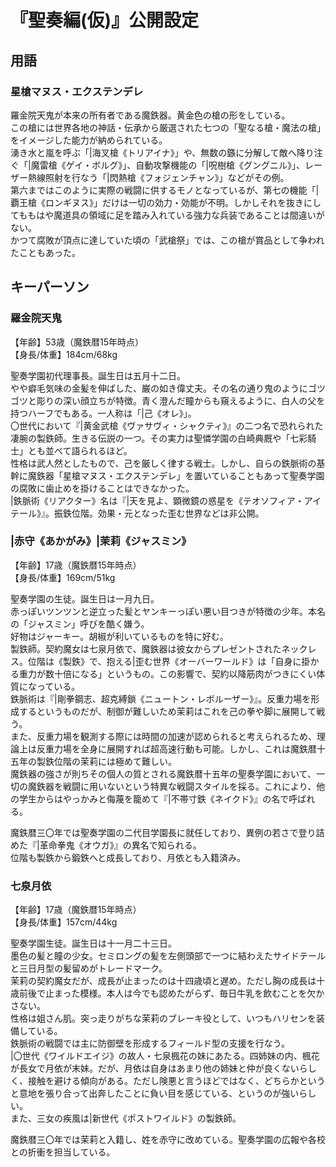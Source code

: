 # 『聖奏編(仮)』公開設定
## 用語
### 星槍マヌス・エクステンデレ
羅金院天鬼が本来の所有者である魔鉄器。黄金色の槍の形をしている。  
この槍には世界各地の神話・伝承から厳選された七つの「聖なる槍・魔法の槍」をイメージした能力が納められている。  
湧き水と嵐を呼ぶ「|海叉槍《トリアイナ》」や、無数の鏃に分解して敵へ降り注ぐ「|魔雷槍《ゲイ・ボルグ》」、自動攻撃機能の「|呪樹槍《グングニル》」、レーザー熱線照射を行なう「|閃熱槍《フォジェンチャン》」などがその例。  
第六まではこのように実際の戦闘に供するモノとなっているが、第七の機能「|覇王槍《ロンギヌス》」だけは一切の効力・効能が不明。しかしそれを抜きにしてももはや魔道具の領域に足を踏み入れている強力な兵装であることは間違いがない。  
かつて腐敗が頂点に達していた頃の「武槍祭」では、この槍が賞品として争われたこともあった。

## キーパーソン
### 羅金院天鬼
【年齢】53歳（魔鉄暦15年時点）  
【身長/体重】184cm/68kg

聖奏学園初代理事長。誕生日は五月十二日。  
やや癖毛気味の金髪を伸ばした、巌の如き偉丈夫。その名の通り鬼のようにゴツゴツと彫りの深い顔立ちが特徴。青く澄んだ瞳からも窺えるように、白人の父を持つハーフでもある。一人称は「|己《オレ》」。  
〇世代において『|黄金武槍《ヴァサヴィ・シャクティ》』の二つ名で恐れられた凄腕の製鉄師。生きる伝説の一つ。その実力は聖憐学園の白崎典厩や「七彩騎士」とも並べて語られるほど。  
性格は武人然としたもので、己を厳しく律する戦士。しかし、自らの鉄脈術の基幹に魔鉄器「星槍マヌス・エクステンデレ」を置いていることもあって聖奏学園の腐敗に歯止めを掛けることはできなかった。  
|鉄脈術《リアクター》名は『|天を見よ、顕微鏡の惑星を《テオソフィア・アイテール》』。振鉄位階。効果・元となった歪む世界などは非公開。

### |赤守《あかがみ》|茉莉《ジャスミン》
【年齢】17歳（魔鉄暦15年時点）  
【身長/体重】169cm/51kg

聖奏学園の生徒。誕生日は一月九日。  
赤っぽいツンツンと逆立った髪とヤンキーっぽい悪い目つきが特徴の少年。本名の「ジャスミン」呼びを酷く嫌う。  
好物はジャーキー。胡椒が利いているものを特に好む。  
製鉄師。契約魔女は七泉月依で、魔鉄器は彼女からプレゼントされたネックレス。位階は《製鉄》で、抱える|歪む世界《オーバーワールド》は「自身に掛かる重力が数十倍になる」というもの。この影響で、契約以降筋肉がつきにくい体質になっている。  
鉄脈術は『|剛拳鋼志、超克縛鎖《ニュートン・レボルーザー》』。反重力場を形成するというものだが、制御が難しいため茉莉はこれを己の拳や脚に展開して戦う。  
また、反重力場を観測する際には時間の加速が認められると考えられるため、理論上は反重力場を全身に展開すれば超高速行動も可能。しかし、これは魔鉄暦十五年の製鉄位階の茉莉には極めて難しい。  
魔鉄器の強さが則ちその個人の質とされる魔鉄暦十五年の聖奏学園において、一切の魔鉄器を戦闘に用いないという特異な戦闘スタイルを採る。これにより、他の学生からはやっかみと侮蔑を籠めて『|不帯寸鉄《ネイクド》』の名で呼ばれる。

魔鉄暦三〇年では聖奏学園の二代目学園長に就任しており、異例の若さで登り詰めた『|革命拳鬼《オウガ》』の異名で知られる。  
位階も製鉄から鍛鉄へと成長しており、月依とも入籍済み。

### 七泉月依
【年齢】17歳（魔鉄暦15年時点）  
【身長/体重】157cm/44kg

聖奏学園生徒。誕生日は十一月二十三日。  
墨色の髪と瞳の少女。セミロングの髪を左側頭部で一つに結わえたサイドテールと三日月型の髪留めがトレードマーク。  
茉莉の契約魔女だが、成長が止まったのは十四歳頃と遅め。ただし胸の成長は十歳前後で止まった模様。本人は今でも認めたがらず、毎日牛乳を飲むことを欠かさない。  
性格は姐さん肌。突っ走りがちな茉莉のブレーキ役として、いつもハリセンを装備している。  
鉄脈術の戦闘では主に防御壁を形成するフィールド型の支援を行なう。  
|〇世代《ワイルドエイジ》の故人・七泉楓花の妹にあたる。四姉妹の内、楓花が長女で月依が末妹。だが、月依は自身はあまり他の姉妹と仲が良くないらしく、接触を避ける傾向がある。ただし険悪と言うほどではなく、どちらかというと意地を張り合って出奔したことに負い目を感じている、というのが強いらしい。  
また、三女の疾風は|新世代《ポストワイルド》の製鉄師。

魔鉄暦三〇年では茉莉と入籍し、姓を赤守に改めている。聖奏学園の広報や各校との折衝を担当している。
